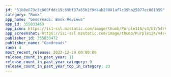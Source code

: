 ```yaml
---
id: "51b0e873c3c809fddc19c69bf37a65b2f9d4ab28081af7c39bb25077ec801059"
category: "Book"
app_name: "Goodreads: Book Reviews"
app_id: 355833469
app_icon: https://is1-ssl.mzstatic.com/image/thumb/Purple116/v4/b7/54/60/b75460f9-2945-36d2-ddcb-06502622bf21/AppIcon-1x_U007emarketing-0-7-0-85-220-0.png/1024x1024bb.png
app_screenshot: https://is1-ssl.mzstatic.com/image/thumb/Purple124/v4/49/46/0e/49460e99-804f-89d3-0649-747758864400/2dc4f5bb-a94a-4f5f-b311-48ba2bf790d4_01_bookpage.png/1242x2688bb.png
publisher_id: 355833472
publisher_name: "Goodreads"
rank: 4
most_recent_release: 2023-12-29 00:00:00
release_count_in_past_year: 11
release_count_in_past_year_category: 9
release_count_in_past_year_top_in_category: 23
---
```

